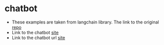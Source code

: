 # chatbot

- These examples are taken from langchain library. The link to the original [repo](https://github.com/langchain-ai/streamlit-agent/tree/main)
- Link to the chatbot [site](https://chat-lang.streamlit.app/)
- Link to the chatbot url [site](https://chaturl-lang.streamlit.app/)

